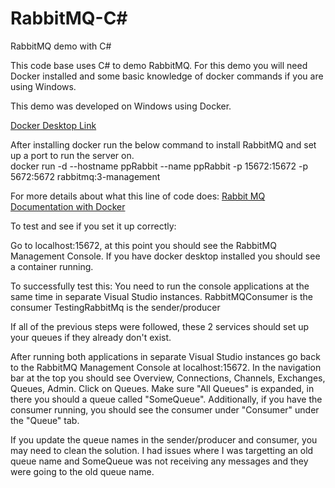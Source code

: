 # RabbitMQ-C#
RabbitMQ demo with C#

This code base uses C# to demo RabbitMQ. For this demo you will need Docker installed and some basic knowledge of docker commands if you are using Windows.

This demo was developed on Windows using Docker.

<a href="https://www.docker.com/products/docker-desktop/" title="Docker Desktop Link">Docker Desktop Link </a>

After installing docker run the below command to install RabbitMQ and set up a port to run the server on.
<br />
docker run -d --hostname ppRabbit --name ppRabbit -p 15672:15672 -p  5672:5672 rabbitmq:3-management

For more details about what this line of code does:
<a href="https://hub.docker.com/_/rabbitmq" Title="RabbitMQ details link">Rabbit MQ Documentation with Docker</a>

To test and see if you set it up correctly:

Go to localhost:15672, at this point you should see the RabbitMQ Management Console.
If you have docker desktop installed you should see a container running.


To successfully test this:
You need to run the console applications at the same time in separate Visual Studio instances.
RabbitMQConsumer is the consumer 
TestingRabbitMq is the sender/producer

If all of the previous steps were followed, these 2 services should set up your queues if they already don't exist.

After running both applications in separate Visual Studio instances go back to the RabbitMQ Management Console at localhost:15672. In the navigation bar at the top you should see Overview, Connections, Channels, Exchanges, Queues, Admin. Click on Queues. Make sure "All Queues" is expanded, in there you should a queue called "SomeQueue". Additionally, if you have the consumer running, you should see the consumer under "Consumer" under the "Queue" tab.

If you update the queue names in the sender/producer and consumer, you may need to clean the solution. I had issues where I was targetting an old queue name and SomeQueue was not receiving any messages and they were going to the old queue name.



